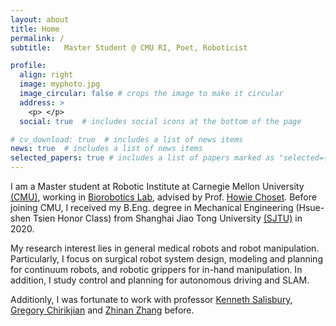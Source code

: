 ```yaml
---
layout: about
title: Home
permalink: /
subtitle:   Master Student @ CMU RI, Poet, Roboticist

profile:
  align: right
  image: myphoto.jpg
  image_circular: false # crops the image to make it circular
  address: >
    <p> </p>
  social: true  # includes social icons at the bottom of the page

# cv_download: true  # includes a list of news items
news: true  # includes a list of news items
selected_papers: true # includes a list of papers marked as "selected={true}"
---
```



I am a Master student at Robotic Institute at Carnegie Mellon University [(CMU)](https://www.cmu.edu/), working in [Biorobotics Lab](http://biorobotics.ri.cmu.edu/), advised by Prof. [Howie Choset](https://www.ri.cmu.edu/ri-faculty/howie-choset/). Before joining CMU, I received my B.Eng. degree in Mechanical Engineering (Hsue-shen Tsien Honor Class) from Shanghai Jiao Tong University [(SJTU)](https://en.sjtu.edu.cn/) in 2020.

My research interest lies in general medical robots and robot manipulation.  Particularly, I focus on surgical robot system design, modeling and planning for continuum robots, and robotic grippers for in-hand manipulation. In addition, I study control and planning for autonomous driving and SLAM.

Additionly, I was fortunate to work with professor [Kenneth Salisbury](https://med.stanford.edu/profiles/john-salisbury), [Gregory Chirikjian](https://chirikjianlab.github.io/) and [Zhinan Zhang](https://chirikjianlab.github.io/) before.

